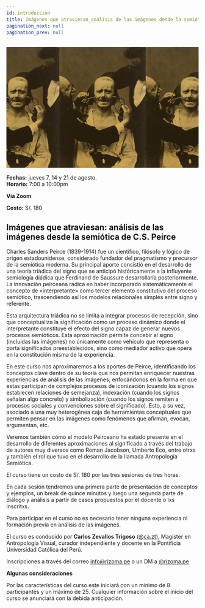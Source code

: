 ```yaml
---
id: introduccion
title: Imágenes que atraviesan_análisis de las imágenes desde la semiótica de C.S. Peirce
pagination_next: null
pagination_prev: null
---
```



![Texto alternativo](imgs/10_AIG2025.jpg)

**Fechas:** jueves 7, 14 y 21 de agosto.  
**Horario:** 7:00 a 10:00pm

**Vía Zoom**

**Costo:** S/. 180

## Imágenes que atraviesan: análisis de las imágenes desde la semiótica de C.S. Peirce

Charles Sanders Peirce (1839-1914) fue un científico, filósofo y lógico de origen estadounidense, considerado fundador del pragmatismo y precursor de la semiótica moderna. Su principal aporte consistió en el desarrollo de una teoría triádica del signo que se anticipó históricamente a la influyente semiología diádica que Ferdinand de Saussure desarrollaría posteriormente. La innovación peirceana radica en haber incorporado sistemáticamente el concepto de «interpretante» como tercer elemento constitutivo del proceso semiótico, trascendiendo así los modelos relacionales simples entre signo y referente. 

Esta arquitectura triádica no se limita a integrar procesos de recepción, sino que conceptualiza la significación como un proceso dinámico donde el interpretante constituye el efecto del signo capaz de generar nuevos procesos semióticos. Esta aproximación permite concebir al signo (incluidas las imágenes) no únicamente como vehículo que representa o porta significados preestablecidos, sino como mediador activo que opera en la constitución misma de la experiencia.

En este curso nos aproximaremos a los aportes de Peirce, identificando los conceptos clave dentro de su teoría que nos permitan enriquecer nuestras experiencias de análisis de las imágenes; enfocándonos en la forma en que estas participan de complejos procesos de iconización (cuando los signos establecen relaciones de semejanza), indexación (cuando los signos señalan algo concreto) y simbolización (cuando los signos remiten a procesos sociales y convenciones sobre el significado). Esto, a su vez, asociado a una muy heterogénea caja de herramientas conceptuales que permiten pensar en las imágenes como fenómenos que afirman, evocan, argumentan, etc. 

Veremos también cómo el modelo Peirceano ha estado presente en el desarrollo de diferentes aproximaciones al significado a través del trabajo de autores muy diversos como Roman Jacobson, Umberto Eco, entre otrxs y también el rol que tuvo en el desarrollo de la llamada Antropología Semiótica.

El curso tiene un costo de S/. 180 por las tres sesiones de tres horas. 

En cada sesión tendremos una primera parte de presentación de conceptos y ejemplos, un break de quince minutos y luego una segunda parte de diálogo y análisis a partir de casos propuestos por el docente o lxs inscritxs.

Para participar en el curso no es necesario tener ninguna experiencia ni formación previa en análisis de las imágenes.

El curso es conducido por **Carlos Zevallos Trigoso** ([@ca.zt](https://www.instagram.com/ca.zt/)), Magíster en Antropología Visual, curador independiente y docente en la Pontificia Universidad Católica del Perú.

Inscripciones a través del correo info@rizoma.pe o un DM a [@rizoma.pe](https://www.instagram.com/rizoma.pe/)

**Algunas consideraciones**

Por las características del curso este iniciará con un mínimo de 8 participantes y un máximo de 25\. Cualquier información sobre el inicio del curso se anunciará con la debida anticipación.

